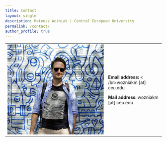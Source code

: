 ```yaml
---
title: Contact
layout: single
description: Mateusz Woźniak | Central European University
permalink: /contact/
author_profile: true
---
```


<div>
  <table style="border:hidden;" cellspacing="0" cellpadding="0">
    <tr>
      <td>
        <img src="/assets/images/MW_pic_001.jpg">
      </td>
      <td>
        <p><b>Email address:</b> < /br>wozniakm [at] ceu.edu</p>
        <p><b>Mail address:</b> wozniakm [at] ceu.edu</p>
      </td>
    </tr>
  </table>
</div>

